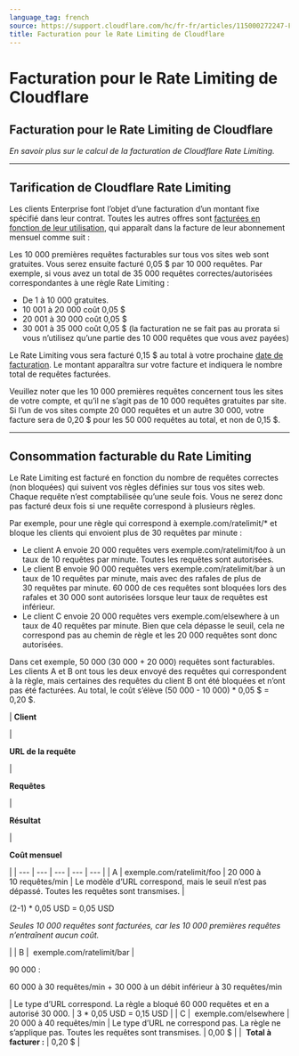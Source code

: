 ```yaml
---
language_tag: french
source: https://support.cloudflare.com/hc/fr-fr/articles/115000272247-Facturation-pour-le-Rate-Limiting-de-Cloudflare
title: Facturation pour le Rate Limiting de Cloudflare
---
```


# Facturation pour le Rate Limiting de Cloudflare

## Facturation pour le Rate Limiting de Cloudflare

_En savoir plus sur le calcul de la facturation de Cloudflare Rate Limiting._

___

## Tarification de Cloudflare Rate Limiting

Les clients Enterprise font l’objet d’une facturation d’un montant fixe spécifié dans leur contrat. Toutes les autres offres sont [facturées en fonction de leur utilisation](https://support.cloudflare.com/hc/en-us/articles/115004555148), qui apparaît dans la facture de leur abonnement mensuel comme suit :

Les 10 000 premières requêtes facturables sur tous vos sites web sont gratuites. Vous serez ensuite facturé 0,05 $ par 10 000 requêtes. Par exemple, si vous avez un total de 35 000 requêtes correctes/autorisées correspondantes à une règle Rate Limiting :

-   De 1 à 10 000 gratuites.
-   10 001 à 20 000 coût 0,05 $
-   20 001 à 30 000 coût 0,05 $
-   30 001 à 35 000 coût 0,05 $ (la facturation ne se fait pas au prorata si vous n’utilisez qu’une partie des 10 000 requêtes que vous avez payées)

Le Rate Limiting vous sera facturé 0,15 $ au total à votre prochaine [date de facturation](https://support.cloudflare.com/hc/en-us/articles/200170286-How-does-CloudFlare-s-billing-for-apps-and-paid-plans-work-#section2). Le montant apparaîtra sur votre facture et indiquera le nombre total de requêtes facturées.

Veuillez noter que les 10 000 premières requêtes concernent tous les sites de votre compte, et qu’il ne s’agit pas de 10 000 requêtes gratuites par site. Si l’un de vos sites compte 20 000 requêtes et un autre 30 000, votre facture sera de 0,20 $ pour les 50 000 requêtes au total, et non de 0,15 $.

___

## Consommation facturable du Rate Limiting

Le Rate Limiting est facturé en fonction du nombre de requêtes correctes (non bloquées) qui suivent vos règles définies sur tous vos sites web. Chaque requête n’est comptabilisée qu’une seule fois. Vous ne serez donc pas facturé deux fois si une requête correspond à plusieurs règles.

Par exemple, pour une règle qui correspond à exemple.com/ratelimit/\* et bloque les clients qui envoient plus de 30 requêtes par minute :

-   Le client A envoie 20 000 requêtes vers exemple.com/ratelimit/foo à un taux de 10 requêtes par minute. Toutes les requêtes sont autorisées.
-   Le client B envoie 90 000 requêtes vers exemple.com/ratelimit/bar à un taux de 10 requêtes par minute, mais avec des rafales de plus de 30 requêtes par minute. 60 000 de ces requêtes sont bloquées lors des rafales et 30 000 sont autorisées lorsque leur taux de requêtes est inférieur.
-   Le client C envoie 20 000 requêtes vers exemple.com/elsewhere à un taux de 40 requêtes par minute. Bien que cela dépasse le seuil, cela ne correspond pas au chemin de règle et les 20 000 requêtes sont donc autorisées.

Dans cet exemple, 50 000 (30 000 + 20 000) requêtes sont facturables. Les clients A et B ont tous les deux envoyé des requêtes qui correspondent à la règle, mais certaines des requêtes du client B ont été bloquées et n’ont pas été facturées. Au total, le coût s’élève (50 000 - 10 000) \* 0,05 $ = 0,20 $.

| 
**Client**

 | 

**URL de la requête**

 | 

**Requêtes**

 | 

**Résultat**

 | 

**Coût mensuel**

 |
| --- | --- | --- | --- | --- |
| A | exemple.com/ratelimit/foo | 20 000 à 10 requêtes/min | Le modèle d’URL correspond, mais le seuil n’est pas dépassé. Toutes les requêtes sont transmises. | 

(2-1) \* 0,05 USD = 0,05 USD

_Seules 10 000 requêtes sont facturées, car les 10 000 premières requêtes n’entraînent aucun coût._

 |
| B |  exemple.com/ratelimit/bar | 

90 000 :

60 000 à 30 requêtes/min + 30 000 à un débit inférieur à 30 requêtes/min

 | Le type d’URL correspond. La règle a bloqué 60 000 requêtes et en a autorisé 30 000. | 3 \* 0,05 USD = 0,15 USD |
| C |  exemple.com/elsewhere | 20 000 à 40 requêtes/min | Le type d’URL ne correspond pas. La règle ne s’applique pas. Toutes les requêtes sont transmises. | 0,00 $ |
|  **Total à facturer :** | 0,20 $ |

